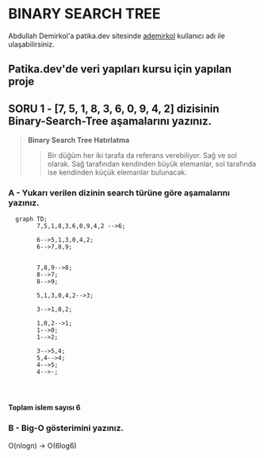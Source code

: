 # BINARY SEARCH TREE

Abdullah Demirkol'a patika.dev sitesinde [ademirkol](https://app.patika.dev/ademirkol) kullanıcı adı ile ulaşabilirsiniz.

## Patika.dev'de veri yapıları kursu için yapılan proje


## **SORU 1 -** [7, 5, 1, 8, 3, 6, 0, 9, 4, 2] dizisinin Binary-Search-Tree aşamalarını yazınız.

> **Binary Search Tree Hatırlatma** 
> >Bir düğüm her iki tarafa da referans verebiliyor. Sağ ve sol olarak. Sağ tarafından kendinden büyük elemanlar, sol tarafında ise kendinden küçük elemanlar bulunacak.

### A - Yukarı verilen dizinin search türüne göre aşamalarını yazınız.

```mermaid
  graph TD;
        7,5,1,8,3,6,0,9,4,2 -->6;

        6-->5,1,3,0,4,2;
        6-->7,8,9;


        7,8,9-->8;
        8-->7;
        8-->9;
        
        5,1,3,0,4,2-->3;

        3-->1,0,2;

        1,0,2-->1;
        1-->0;
        1-->2;

        3-->5,4;
        5,4-->4;
        4-->5;
        4-->-;

        
    
```

**Toplam islem sayısı 6**

### B - Big-O gösterimini yazınız.

 O(nlogn) -> O(6log6)